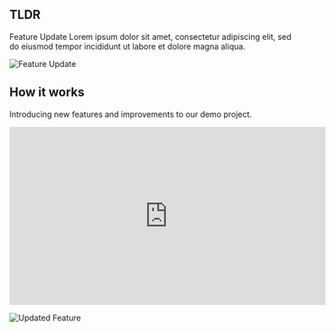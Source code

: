 ## TLDR

Feature Update Lorem ipsum dolor sit amet, consectetur adipiscing elit, sed do eiusmod tempor incididunt ut labore et dolore magna aliqua.

![Feature Update](https://picsum.photos/1024/408)

## How it works

Introducing new features and improvements to our demo project.

<iframe width="560" height="315" src="https://www.youtube.com/embed/lpnbflTfG4M" frameborder="0" allow="accelerometer; autoplay; clipboard-write; encrypted-media; gyroscope; picture-in-picture" allowfullscreen></iframe>

![Updated Feature](https://picsum.photos/1024/409)
